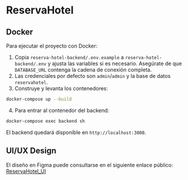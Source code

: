 # ReservaHotel

## Docker

Para ejecutar el proyecto con Docker:

1. Copia `reserva-hotel-backend/.env.example` a `reserva-hotel-backend/.env` y ajusta las variables si es necesario. Asegúrate de que `DATABASE_URL` contenga la cadena de conexión completa.
2. Las credenciales por defecto son `admin`/`admin` y la base de datos `reservahotel`.
3. Construye y levanta los contenedores:

```bash
docker-compose up --build
```

4. Para entrar al contenedor del backend:

```bash
docker-compose exec backend sh
```

El backend quedará disponible en `http://localhost:3000`.

## UI/UX Design

El diseño en Figma puede consultarse en el siguiente enlace público:
[ReservaHotel_UI](design/ReservaHotel_UI.fig)

